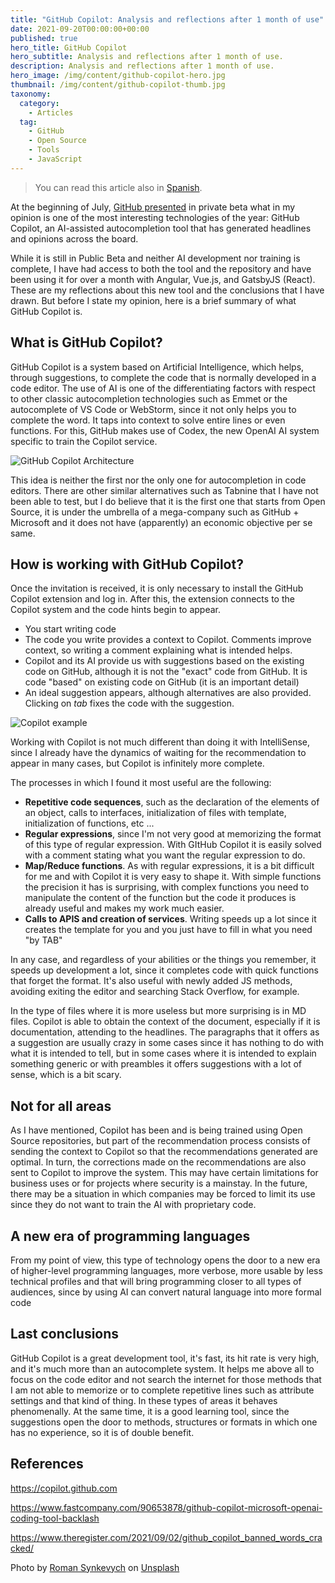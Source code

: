 ```yaml
---
title: "GitHub Copilot: Analysis and reflections after 1 month of use"
date: 2021-09-20T00:00:00+00:00
published: true
hero_title: GitHub Copilot
hero_subtitle: Analysis and reflections after 1 month of use.
description: Analysis and reflections after 1 month of use.
hero_image: /img/content/github-copilot-hero.jpg
thumbnail: /img/content/github-copilot-thumb.jpg
taxonomy:
  category:
    - Articles
  tag:
    - GitHub
    - Open Source
    - Tools
    - JavaScript
---
```


> You can read this article also in [Spanish](/es/github-copilot).

At the beginning of July, [GitHub presented](https://www.fastcompany.com/90653878/github-copilot-microsoft-openai-coding-tool-backlash) in private beta what in my opinion is one of the most interesting technologies of the year: GitHub Copilot, an AI-assisted autocompletion tool that has generated headlines and opinions across the board.

While it is still in Public Beta and neither AI development nor training is complete, I have had access to both the tool and the repository and have been using it for over a month with Angular, Vue.js, and GatsbyJS (React). These are my reflections about this new tool and the conclusions that I have drawn. But before I state my opinion, here is a brief summary of what GitHub Copilot is.

## What is GitHub Copilot?

GitHub Copilot is a system based on Artificial Intelligence, which helps, through suggestions, to complete the code that is normally developed in a code editor. The use of AI is one of the differentiating factors with respect to other classic autocompletion technologies such as Emmet or the autocomplete of VS Code or WebStorm, since it not only helps you to complete the word. It taps into context to solve entire lines or even functions. For this, GitHub makes use of Codex, the new OpenAI AI system specific to train the Copilot service.

![GitHub Copilot Architecture](/img/content/github-copilot-github-arch.png)

This idea is neither the first nor the only one for autocompletion in code editors. There are other similar alternatives such as Tabnine that I have not been able to test, but I do believe that it is the first one that starts from Open Source, it is under the umbrella of a mega-company such as GitHub + Microsoft and it does not have (apparently) an economic objective per se same.

## How is working with GitHub Copilot?

Once the invitation is received, it is only necessary to install the GitHub Copilot extension and log in. After this, the extension connects to the Copilot system and the code hints begin to appear.

- You start writing code
- The code you write provides a context to Copilot. Comments improve context, so writing a comment explaining what is intended helps.
- Copilot and its AI provide us with suggestions based on the existing code on GitHub, although it is not the "exact" code from GitHub. It is code "based" on existing code on GitHub (it is an important detail)
- An ideal suggestion appears, although alternatives are also provided. Clicking on _tab_ fixes the code with the suggestion.

![Copilot example](/img/content/github-copilot-copilot-example.gif)

Working with Copilot is not much different than doing it with IntelliSense, since I already have the dynamics of waiting for the recommendation to appear in many cases, but Copilot is infinitely more complete.

The processes in which I found it most useful are the following:

- **Repetitive code sequences**, such as the declaration of the elements of an object, calls to interfaces, initialization of files with template, initialization of functions, etc ...
- **Regular expressions**, since I'm not very good at memorizing the format of this type of regular expression. With GItHub Copilot it is easily solved with a comment stating what you want the regular expression to do.
- **Map/Reduce functions**. As with regular expressions, it is a bit difficult for me and with Copilot it is very easy to shape it. With simple functions the precision it has is surprising, with complex functions you need to manipulate the content of the function but the code it produces is already useful and makes my work much easier.
- **Calls to APIS and creation of services**. Writing speeds up a lot since it creates the template for you and you just have to fill in what you need "by TAB"

In any case, and regardless of your abilities or the things you remember, it speeds up development a lot, since it completes code with quick functions that forget the format. It's also useful with newly added JS methods, avoiding exiting the editor and searching Stack Overflow, for example.

In the type of files where it is more useless but more surprising is in MD files. Copilot is able to obtain the context of the document, especially if it is documentation, attending to the headlines. The paragraphs that it offers as a suggestion are usually crazy in some cases since it has nothing to do with what it is intended to tell, but in some cases where it is intended to explain something generic or with preambles it offers suggestions with a lot of sense, which is a bit scary.

## Not for all areas

As I have mentioned, Copilot has been and is being trained using Open Source repositories, but part of the recommendation process consists of sending the context to Copilot so that the recommendations generated are optimal. In turn, the corrections made on the recommendations are also sent to Copilot to improve the system. This may have certain limitations for business uses or for projects where security is a mainstay. In the future, there may be a situation in which companies may be forced to limit its use since they do not want to train the AI with proprietary code.

## A new era of programming languages

From my point of view, this type of technology opens the door to a new era of higher-level programming languages, more verbose, more usable by less technical profiles and that will bring programming closer to all types of audiences, since by using AI can convert natural language into more formal code

## Last conclusions

GitHub Copilot is a great development tool, it's fast, its hit rate is very high, and it's much more than an autocomplete system. It helps me above all to focus on the code editor and not search the internet for those methods that I am not able to memorize or to complete repetitive lines such as attribute settings and that kind of thing. In these types of areas it behaves phenomenally. At the same time, it is a good learning tool, since the suggestions open the door to methods, structures or formats in which one has no experience, so it is of double benefit.

## References

<https://copilot.github.com>

<https://www.fastcompany.com/90653878/github-copilot-microsoft-openai-coding-tool-backlash>

<https://www.theregister.com/2021/09/02/github_copilot_banned_words_cracked/>

<span>Photo by <a href="https://unsplash.com/@synkevych?utm_source=unsplash&utm_medium=referral&utm_content=creditCopyText">Roman Synkevych</a> on <a href="https://unsplash.com/s/photos/github?utm_source=unsplash&utm_medium=referral&utm_content=creditCopyText">Unsplash</a>
</span>

